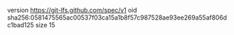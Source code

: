 version https://git-lfs.github.com/spec/v1
oid sha256:0581475565ac00537f03ca15a1b8f57c987528ae93ee269a55af806dc1bad125
size 15
